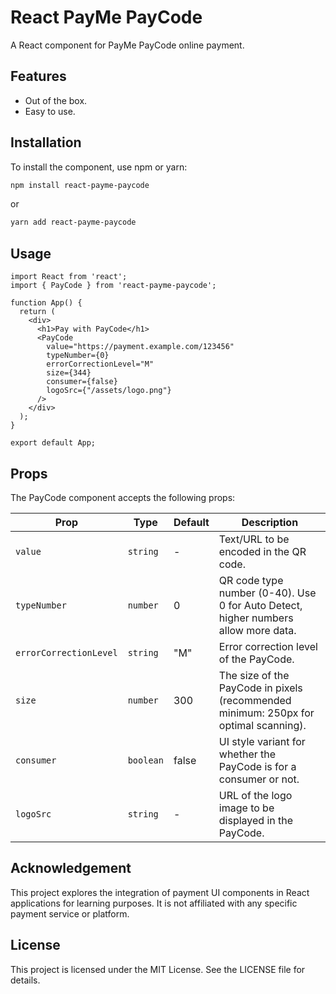 # React PayMe PayCode

A React component for PayMe PayCode online payment.

## Features

- Out of the box.
- Easy to use.

## Installation

To install the component, use npm or yarn:

```bash
npm install react-payme-paycode
```

or

```bash
yarn add react-payme-paycode
```

## Usage

```tsx
import React from 'react';
import { PayCode } from 'react-payme-paycode';

function App() {
  return (
    <div>
      <h1>Pay with PayCode</h1>
      <PayCode 
        value="https://payment.example.com/123456"
        typeNumber={0}
        errorCorrectionLevel="M"
        size={344}
        consumer={false}
        logoSrc={"/assets/logo.png"}
      />
    </div>
  );
}

export default App;
```

## Props

The PayCode component accepts the following props:

| Prop                   | Type      | Default | Description                                                                          |
| ---------------------- | --------- | ------- | ------------------------------------------------------------------------------------ |
| `value`                | `string`  | -       | Text/URL to be encoded in the QR code.                                               |
| `typeNumber`           | `number`  | 0       | QR code type number (0-40). Use 0 for Auto Detect, higher numbers allow more data.   |
| `errorCorrectionLevel` | `string`  | "M"     | Error correction level of the PayCode.                                               |
| `size`                 | `number`  | 300     | The size of the PayCode in pixels (recommended minimum: 250px for optimal scanning). |
| `consumer`             | `boolean` | false   | UI style variant for whether the PayCode is for a consumer or not.                   |
| `logoSrc`              | `string`  | -       | URL of the logo image to be displayed in the PayCode.                                |

## Acknowledgement

This project explores the integration of payment UI components in React applications for learning purposes. It is not affiliated with any specific payment service or platform.

## License

This project is licensed under the MIT License. See the LICENSE file for details.

